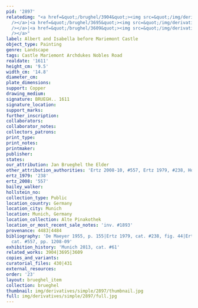 ```yaml
---
pid: '2897'
relatedimg: "<a href=&quot;/brughel/3904&quot;><img src=&quot;/img/derivatives/simple/3904/thumbnail.jpg&quot;
  /></a>|<a href=&quot;/brughel/3695&quot;><img src=&quot;/img/derivatives/simple/3695/thumbnail.jpg&quot;
  /></a>|<a href=&quot;/brughel/3609&quot;><img src=&quot;/img/derivatives/simple/3609/thumbnail.jpg&quot;
  /></a>"
label: Albert and Isabella before Mariemont Castle
object_type: Painting
genre: Landscape
tags: Castle Mariemont Archdukes Nobles Road
realdate: '1611'
height_cm: '9.5'
width_cm: '14.8'
diameter_cm: 
plate_dimensions: 
support: Copper
drawing_medium: 
signature: BRUEGH.. 1611
signature_location: 
support_marks: 
further_inscription: 
collaborators: 
collaborator_notes: 
collectors_patrons: 
print_type: 
print_notes: 
printmaker: 
publisher: 
states: 
our_attribution: Jan Brueghel the Elder
other_attribution_authorities: 'Ertz 2008-10, #557, Ertz 1979, #238, Honig database'
ertz_1979: '238'
ertz_2008: '557'
bailey_walker: 
hollstein_no: 
collection_type: Public
location_country: Germany
location_city: Munich
location: Munich, Germany
location_collection: Alte Pinakothek
location_or_most_recent_sale_notes: 'inv. #1893'
provenance: 4483|4484
bibliography: 'De Maeyer 1955, p. 155|Ertz 1979, cat. #238, fig. 44|Ertz 2008-10,
  cat. #557, pp. 1208-09'
exhibition_history: 'Munich 2013, cat. #61'
related_works: 3904|3695|3609
copies_and_variants: 
curatorial_files: 430|431
external_resources: 
order: '23'
layout: brueghel_item
collection: brueghel
thumbnail: img/derivatives/simple/2897/thumbnail.jpg
full: img/derivatives/simple/2897/full.jpg
---
```

